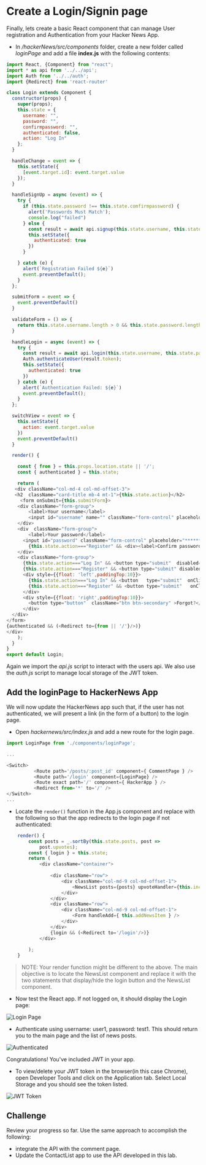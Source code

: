 # Create a Login/Signin page

Finally, lets create a basic React component that can manage User registration and Authentication from your Hacker News App.

+ In */hackerNews/src/components*  folder, create a new folder called *loginPage* and add a file **index.js** with the following contents:

~~~Javascript
import React, {Component} from "react";
import * as api from '../../api';
import Auth from '../../auth';
import {Redirect} from 'react-router'

class Login extends Component {
  constructor(props) {
    super(props);
    this.state = {
      username: "",
      password: "",
      confirmpassword: "",
      authenticated: false,
      action: "Log In"
    };
  }

  handleChange = event => {
    this.setState({
      [event.target.id]: event.target.value
    });
  }

  handleSignUp = async (event) => {
    try {
      if (this.state.password !== this.state.comfirmpassword) {
        alert('Passwords Must Match');
        console.log("failed")
      } else {
        const result = await api.signup(this.state.username, this.state.password);
        this.setState({
          authenticated: true
        })
      }

    } catch (e) {
      alert(`Registration Failed ${e}`)
      event.preventDefault();
    }
  };

  submitForm = event => {
    event.preventDefault()
  }

  validateForm = () => {
    return this.state.username.length > 0 && this.state.password.length > 0;
  }

  handleLogin = async (event) => {
    try {
      const result = await api.login(this.state.username, this.state.password);
      Auth.authenticateUser(result.token);
      this.setState({
        authenticated: true
      })
    } catch (e) {
      alert(`Authentication Failed: ${e}`)
      event.preventDefault();
    }
  };

  switchView = event => {
    this.setState({
      action: event.target.value
    })
    event.preventDefault()
  }

  render() {

    const { from } = this.props.location.state || '/';
    const { authenticated } = this.state;

    return (
   <div className="col-md-4 col-md-offset-3">
   <h2  className="card-title mb-4 mt-1">{this.state.action}</h2>
	 <form onSubmit={this.submitForm}>
    <div className="form-group">
    	<label>Your username</label>
        <input id="username" name="" className="form-control" placeholder="username" onChange={this.handleChange} />
    </div> 
    <div  className="form-group">
    	<label>Your password</label>
      <input id="password" className="form-control" placeholder="******" type="password" onChange={this.handleChange}/>
        {this.state.action==="Register" && <div><label>Confirm password</label><input id="comfirmpassword" className="form-control" placeholder="******" type="password" onChange={this.handleChange}/></div>}
    </div>
    <div className="form-group">
      {this.state.action==="Log In" && <button type="submit"  disabled={!this.validateForm()} className="btn btn-primary btn-block" onClick={this.handleLogin}> Log In  </button>}
      {this.state.action==="Register" && <button type="submit" disabled={!this.validateForm()} className="btn btn-primary btn-block" onClick={this.handleSignUp}> Register  </button>}
      <div style={{float: 'left',paddingTop:10}}>
        {this.state.action==="Log In" && <button   type="submit"  onClick={this.switchView} className="btn btn-secondary" value="Register">Register</button>}
        {this.state.action==="Register" && <button type="submit"   onClick={this.switchView} className="btn btn-secondary" value="Log In">Log In</button>}
      </div>
      <div style={{float: 'right',paddingTop:10}}>
        <button type="button"  className="btn btn-secondary" >Forgot?</button>
      </div>
  </div>
</form>
{authenticated && (<Redirect to={from || '/'}/>)}
</div>
    );
  }
}
export default Login;
~~~

Again we import the *api.js* script to interact with the users api. We also use the *auth.js* script to manage local storage of the JWT token.

## Add the loginPage to HackerNews App
We will now update the HackerNews app such that, if the user has not authenticated, we will present a link (in the form of a button) to the login page.

+ Open *hackernews/src/index.js* and add a new route for the login page.

~~~Javascript
import LoginPage from './components/loginPage';

...

<Switch>
          <Route path='/posts/:post_id' component={ CommentPage } />
          <Route path='/login' component={LoginPage} />
          <Route exact path='/' component={ HackerApp } />
          <Redirect from='*' to='/' />
</Switch>
...
~~~  

+ Locate the ``render()`` function in the App.js component and replace with the following so that the app redirects to the login page if not authenticated:

~~~Javascript
    render() {
        const posts = _.sortBy(this.state.posts, post =>
            post.upvotes);
        const { login } = this.state;
        return (
            <div className="container">
                
                <div className="row">
                    <div className="col-md-9 col-md-offset-1">
                        <NewsList posts={posts} upvoteHandler={this.incrementUpvote} />
                    </div>
                </div>
                <div className="row">
                    <div className="col-md-9 col-md-offset-1">
                        <Form handleAdd={ this.addNewsItem } />
                    </div>
                </div>
                {login && (<Redirect to='/login'/>)}
            </div>
           
        );
    }
~~~

> NOTE: Your render function might be different to the above. The main objective is to locate the NewsList component and replace it with the two statements that display/hide the login button and the NewsList component.



+ Now test the React app. If not logged on, it should display the Login page:

![Login Page](./img/hacker2.png)

+ Authenticate using username: user1, password: test1. This should return you to the main page and the list of news posts.

 ![Authenticated](./img/hacker3.png)

Congratulations! You've included JWT in your app.

+ To view/delete your JWT token in the browser(in this case Chrome), open Developer Tools and click on the Application tab. Select Local Storage and you should see the token listed.

![JWT Token](./img/token.png)

## Challenge

Review your progress so far. Use the same approach to accomplish the following:

+ integrate the API with the comment page.
+ Update the ContactList app to use the API developed in this lab.

